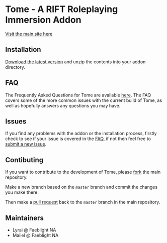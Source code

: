 Tome - A RIFT Roleplaying Immersion Addon
=========================================

[Visit the main site here](http://zhevron.github.io/Tome/)

## Installation

[Download the latest version](https://github.com/zhevron/Tome/archive/master.zip) and unzip the contents into your addon directory.

## FAQ

The Frequently Asked Questions for Tome are available [here](https://github.com/zhevron/Tome/wiki/FAQ). The FAQ covers some of the more common issues with the current build of Tome, as well as hopefully answers any questions you may have.

## Issues

If you find any problems with the addon or the installation process, firstly check to see if your issue is covered in the [FAQ](https://github.com/zhevron/Tome/wiki/FAQ), if not then feel free to [submit a new issue](https://github.com/zhevron/Tome/issues/new).

## Contibuting

If you want to contribute to the development of Tome, please [fork](https://github.com/zhevron/Tome/fork) the main repository.

Make a new branch based on the `master` branch and commit the changes you make there.

Then make a [pull request](https://github.com/zhevron/Tome/pulls) back to the `master` branch in the main repository.

## Maintainers

* Lyrai @ Faeblight NA
* Maiiel @ Faeblight NA
